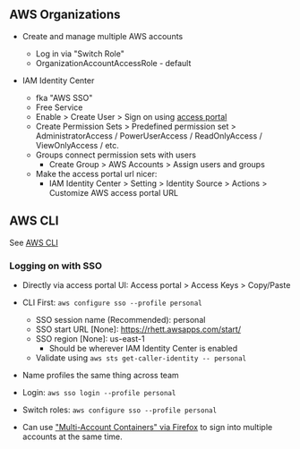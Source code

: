## AWS Organizations

- Create and manage multiple AWS accounts
  - Log in via "Switch Role"
  - OrganizationAccountAccessRole - default

- IAM Identity Center
  - fka "AWS SSO"
  - Free Service
  - Enable > Create User > Sign on using [access portal](https://d-9067efe4f4.awsapps.com/start/#/)
  - Create Permission Sets > Predefined permission set > AdministratorAccess / PowerUserAccess / ReadOnlyAccess / ViewOnlyAccess / etc.
  - Groups connect permission sets with users
    - Create Group > AWS Accounts > Assign users and groups
  - Make the access portal url nicer:
    - IAM Identity Center > Setting > Identity Source > Actions > Customize AWS access portal URL

## AWS CLI

See [AWS CLI](Environment%20and%20Terminal.md#AWS-CLI)

### Logging on with SSO

- Directly via access portal UI: Access portal > Access Keys > Copy/Paste
- CLI First: `aws configure sso --profile personal`
  - SSO session name (Recommended): personal
  - SSO start URL [None]: https://rhett.awsapps.com/start/
  - SSO region [None]: us-east-1 
    - Should be wherever IAM Identity Center is enabled
  - Validate using `aws sts get-caller-identity -- personal`
- Name profiles the same thing across team
- Login: `aws sso login --profile personal`
- Switch roles: `aws configure sso --profile personal`

- Can use ["Multi-Account Containers" via Firefox](https://www.youtube.com/watch?v=mgoVhOW3Qfc) to sign into multiple accounts at the same time.